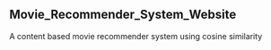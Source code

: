 ## Movie_Recommender_System_Website
A content based movie recommender system using cosine similarity
